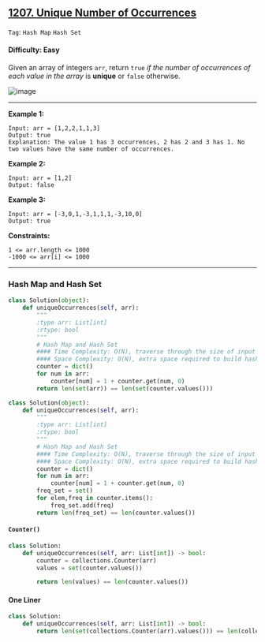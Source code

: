 ## [1207. Unique Number of Occurrences](https://leetcode.com/problems/unique-number-of-occurrences)

```Tag```: ```Hash Map``` ```Hash Set```

#### Difficulty: Easy

Given an array of integers ```arr```, return ```true``` _if the number of occurrences of each value in the array_ is __unique__ or ```false``` otherwise.

![image](https://user-images.githubusercontent.com/35042430/208143988-6319d933-f558-4fb4-bf2a-95ca93e11554.png)

---

__Example 1:__

```
Input: arr = [1,2,2,1,1,3]
Output: true
Explanation: The value 1 has 3 occurrences, 2 has 2 and 3 has 1. No two values have the same number of occurrences.
```

__Example 2:__

```
Input: arr = [1,2]
Output: false
```

__Example 3:__

```
Input: arr = [-3,0,1,-3,1,1,1,-3,10,0]
Output: true
```

__Constraints:__

```
1 <= arr.length <= 1000
-1000 <= arr[i] <= 1000
```

---

### Hash Map and Hash Set

```Python
class Solution(object):
    def uniqueOccurrences(self, arr):
        """
        :type arr: List[int]
        :rtype: bool
        """
        # Hash Map and Hash Set
        #### Time Complexity: O(N), traverse through the size of input arr
        #### Space Complexity: O(N), extra space required to build hash map
        counter = dict()
        for num in arr:
            counter[num] = 1 + counter.get(num, 0)
        return len(set(arr)) == len(set(counter.values()))
```

```Python
class Solution(object):
    def uniqueOccurrences(self, arr):
        """
        :type arr: List[int]
        :rtype: bool
        """
        # Hash Map and Hash Set
        #### Time Complexity: O(N), traverse through the size of input arr
        #### Space Complexity: O(N), extra space required to build hash map
        counter = dict()
        for num in arr:
            counter[num] = 1 + counter.get(num, 0)
        freq_set = set()
        for elem,freq in counter.items():
            freq_set.add(freq)
        return len(freq_set) == len(counter.values())
```

#### ```Counter()```

```Python
class Solution:
    def uniqueOccurrences(self, arr: List[int]) -> bool:
        counter = collections.Counter(arr)
        values = set(counter.values())

        return len(values) == len(counter.values())
```

#### One Liner

```Python
class Solution:
    def uniqueOccurrences(self, arr: List[int]) -> bool:
        return len(set(collections.Counter(arr).values())) == len(collections.Counter(arr).values())
```
